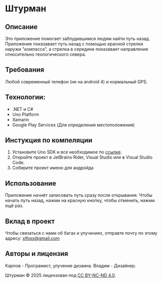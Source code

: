 # Штурман
## Описание
Это приложение помогает заблудившимся людям найти путь назад. Приложение показавает путь назад с помощью красной стрелки наружи "компасса", а стрелка в середине показавает направление относительно геологического севера.
## Требования
Любой современный телефон (не на android 4) и нормальный GPS.
## Технологии:
- .NET и C#
- Uno Platform
- Xamarin
- Google Play Services (Для определения местоположения)
## Инстукция по компеляции
1. Установите Uno SDK и все необходимое по [ссылке](https://platform.uno/docs/articles/get-started.html).
2. Откройте проект в JetBrains Rider, Visual Studio или в Visual Studio Code.
3. Собирите проект имено для андройда
## Использование
Приложение начнёт записовать путь сразу после открывания.
Чтобы начать путь назад, нажми на красную кнопку, чтобы отменить, нажми ещё раз.
## Вклад в проект
Чтобы связаться с нами об багах и улучениях, отправте почту по этому адресу: xlfoxs@gmail.com
## Авторы и лицензия
Карпов - Програмист, улучение дизаина.
Владим - Дизайнер.

Штурман © 2025 лицензован под [CC BY-NC-ND 4.0](https://creativecommons.org/licenses/by-nc-nd/4.0/).
